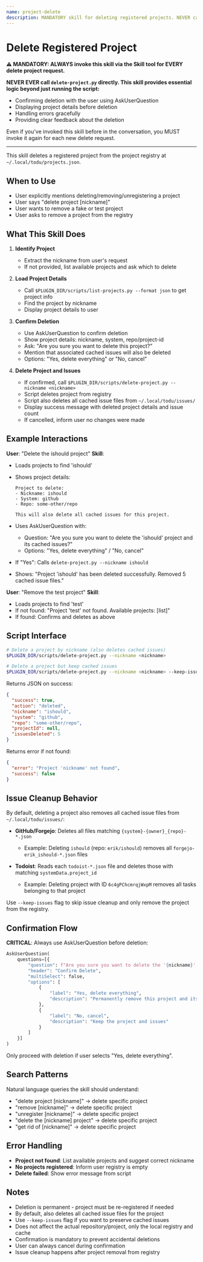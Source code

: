 ```yaml
---
name: project-delete
description: MANDATORY skill for deleting registered projects. NEVER call scripts/delete-project.py directly - ALWAYS use this skill via the Skill tool. Use when user wants to delete, remove, or unregister a project. (plugin:core@todu)
---
```


# Delete Registered Project

**⚠️ MANDATORY: ALWAYS invoke this skill via the Skill tool for EVERY delete project request.**

**NEVER EVER call `delete-project.py` directly. This skill provides essential logic beyond just running the script:**

- Confirming deletion with the user using AskUserQuestion
- Displaying project details before deletion
- Handling errors gracefully
- Providing clear feedback about the deletion

Even if you've invoked this skill before in the conversation, you MUST invoke it again for each new delete request.

---

This skill deletes a registered project from the project registry at `~/.local/todu/projects.json`.

## When to Use

- User explicitly mentions deleting/removing/unregistering a project
- User says "delete project [nickname]"
- User wants to remove a fake or test project
- User asks to remove a project from the registry

## What This Skill Does

1. **Identify Project**
   - Extract the nickname from user's request
   - If not provided, list available projects and ask which to delete

2. **Load Project Details**
   - Call `$PLUGIN_DIR/scripts/list-projects.py --format json` to get project info
   - Find the project by nickname
   - Display project details to user

3. **Confirm Deletion**
   - Use AskUserQuestion to confirm deletion
   - Show project details: nickname, system, repo/project-id
   - Ask: "Are you sure you want to delete this project?"
   - Mention that associated cached issues will also be deleted
   - Options: "Yes, delete everything" or "No, cancel"

4. **Delete Project and Issues**
   - If confirmed, call `$PLUGIN_DIR/scripts/delete-project.py --nickname <nickname>`
   - Script deletes project from registry
   - Script also deletes all cached issue files from `~/.local/todu/issues/`
   - Display success message with deleted project details and issue count
   - If cancelled, inform user no changes were made

## Example Interactions

**User**: "Delete the ishould project"
**Skill**:

- Loads projects to find 'ishould'
- Shows project details:

  ```
  Project to delete:
  - Nickname: ishould
  - System: github
  - Repo: some-other/repo

  This will also delete all cached issues for this project.
  ```

- Uses AskUserQuestion with:
  - Question: "Are you sure you want to delete the 'ishould' project and its cached issues?"
  - Options: "Yes, delete everything" / "No, cancel"
- If "Yes": Calls `delete-project.py --nickname ishould`
- Shows: "Project 'ishould' has been deleted successfully. Removed 5 cached issue files."

**User**: "Remove the test project"
**Skill**:

- Loads projects to find 'test'
- If not found: "Project 'test' not found. Available projects: [list]"
- If found: Confirms and deletes as above

## Script Interface

```bash
# Delete a project by nickname (also deletes cached issues)
$PLUGIN_DIR/scripts/delete-project.py --nickname <nickname>

# Delete a project but keep cached issues
$PLUGIN_DIR/scripts/delete-project.py --nickname <nickname> --keep-issues
```

Returns JSON on success:

```json
{
  "success": true,
  "action": "deleted",
  "nickname": "ishould",
  "system": "github",
  "repo": "some-other/repo",
  "projectId": null,
  "issuesDeleted": 5
}
```

Returns error if not found:

```json
{
  "error": "Project 'nickname' not found",
  "success": false
}
```

## Issue Cleanup Behavior

By default, deleting a project also removes all cached issue files from `~/.local/todu/issues/`:

- **GitHub/Forgejo**: Deletes all files matching `{system}-{owner}_{repo}-*.json`
  - Example: Deleting `ishould` (repo: `erik/ishould`) removes all `forgejo-erik_ishould-*.json` files

- **Todoist**: Reads each `todoist-*.json` file and deletes those with matching `systemData.project_id`
  - Example: Deleting project with ID `6c4gPChcmrqjWxpM` removes all tasks belonging to that project

Use `--keep-issues` flag to skip issue cleanup and only remove the project from the registry.

## Confirmation Flow

**CRITICAL**: Always use AskUserQuestion before deletion:

```python
AskUserQuestion(
    questions=[{
        "question": f"Are you sure you want to delete the '{nickname}' project from {system}? This will also delete all cached issues.",
        "header": "Confirm Delete",
        "multiSelect": false,
        "options": [
            {
                "label": "Yes, delete everything",
                "description": "Permanently remove this project and its cached issues"
            },
            {
                "label": "No, cancel",
                "description": "Keep the project and issues"
            }
        ]
    }]
)
```

Only proceed with deletion if user selects "Yes, delete everything".

## Search Patterns

Natural language queries the skill should understand:

- "delete project [nickname]" → delete specific project
- "remove [nickname]" → delete specific project
- "unregister [nickname]" → delete specific project
- "delete the [nickname] project" → delete specific project
- "get rid of [nickname]" → delete specific project

## Error Handling

- **Project not found**: List available projects and suggest correct nickname
- **No projects registered**: Inform user registry is empty
- **Delete failed**: Show error message from script

## Notes

- Deletion is permanent - project must be re-registered if needed
- By default, also deletes all cached issue files for the project
- Use `--keep-issues` flag if you want to preserve cached issues
- Does not affect the actual repository/project, only the local registry and cache
- Confirmation is mandatory to prevent accidental deletions
- User can always cancel during confirmation
- Issue cleanup happens after project removal from registry
